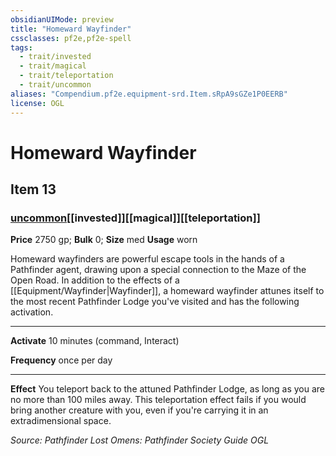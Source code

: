 ```yaml
---
obsidianUIMode: preview
title: "Homeward Wayfinder"
cssclasses: pf2e,pf2e-spell
tags:
  - trait/invested
  - trait/magical
  - trait/teleportation
  - trait/uncommon
aliases: "Compendium.pf2e.equipment-srd.Item.sRpA9sGZe1P0EERB"
license: OGL
---
```

# Homeward Wayfinder
## Item 13
### [uncommon](uncommon "Uncommon Rarity Trait")[[invested]][[magical]][[teleportation]]


**Price** 2750 gp; 
**Bulk** 0; **Size** med
**Usage** worn

Homeward wayfinders are powerful escape tools in the hands of a Pathfinder agent, drawing upon a special connection to the Maze of the Open Road. In addition to the effects of a [[Equipment/Wayfinder|Wayfinder]], a homeward wayfinder attunes itself to the most recent Pathfinder Lodge you've visited and has the following activation.

* * *

**Activate** 10 minutes (command, Interact)

**Frequency** once per day

* * *

**Effect** You teleport back to the attuned Pathfinder Lodge, as long as you are no more than 100 miles away. This teleportation effect fails if you would bring another creature with you, even if you're carrying it in an extradimensional space.

*Source: Pathfinder Lost Omens: Pathfinder Society Guide*
*OGL*